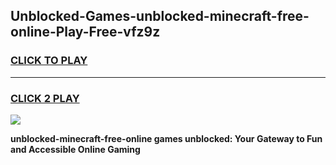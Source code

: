 
## Unblocked-Games-unblocked-minecraft-free-online-Play-Free-vfz9z
<h3>
<a href="https://premium76.site?title=unblocked-minecraft-free-online&ref=18A1">CLICK TO PLAY</a></h3>
<hr>

<h3>
<a href="https://premium76.site?title=unblocked-minecraft-free-online&ref=18A1">CLICK 2 PLAY</a>
  
</h3>

<a href="https://premium76.site?title=unblocked-minecraft-free-online&ref=18A1"><img src="https://clearcache.store/games.png"></a>


**unblocked-minecraft-free-online games unblocked: Your Gateway to Fun and Accessible Online Gaming**
